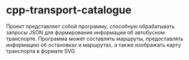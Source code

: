 # cpp-transport-catalogue
Проект представляет собой программу, способную обрабатывать запросы JSON для формирования информации об автобусном транспорте. Программа может составлять маршруты, предоставлять информацию об остановках и маршрутах, а также изображать карту транспорта в формате SVG.
